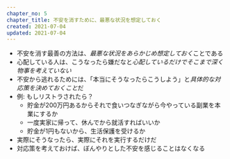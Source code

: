 ```yaml
---
chapter_no: 5
chapter_title: 不安を消すために、最悪な状況を想定しておく
created: 2021-07-04
updated: 2021-07-04
---
```

- 不安を消す最善の方法は、*最悪な状況をあらかじめ想定しておく*ことである
- 心配している人は、こうなったら嫌だなと*心配しているだけでそこまで深く物事を考えていない*
- 不安から逃れるためには、「本当にそうなったらこうしよう」と*具体的な対応策を決めておくこと*だ
- 例: もしリストラされたら？
  - 貯金が200万円あるからそれで食いつなぎながら今やっている副業を本業にするか
  - 一度実家に帰って、休んでから就活すればいいか
  - 貯金が1円もないから、生活保護を受けるか
- 実際にそうなったら、実際にそれを実行するだけだ
- 対応策を考えておけば、ぼんやりとした不安を感じることはなくなる
  